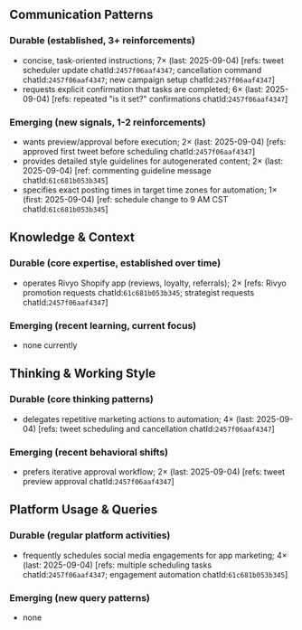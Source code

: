 ## Communication Patterns
### Durable (established, 3+ reinforcements)
- concise, task-oriented instructions; 7× (last: 2025-09-04) [refs: tweet scheduler update chatId:`2457f06aaf4347`; cancellation command chatId:`2457f06aaf4347`; new campaign setup chatId:`2457f06aaf4347`]
- requests explicit confirmation that tasks are completed; 6× (last: 2025-09-04) [refs: repeated "is it set?" confirmations chatId:`2457f06aaf4347`]

### Emerging (new signals, 1-2 reinforcements)
- wants preview/approval before execution; 2× (last: 2025-09-04) [refs: approved first tweet before scheduling chatId:`2457f06aaf4347`]
- provides detailed style guidelines for autogenerated content; 2× (last: 2025-09-04) [ref: commenting guideline message chatId:`61c681b053b345`]
- specifies exact posting times in target time zones for automation; 1× (first: 2025-09-04) [ref: schedule change to 9 AM CST chatId:`61c681b053b345`]

## Knowledge & Context
### Durable (core expertise, established over time)
- operates Rivyo Shopify app (reviews, loyalty, referrals); 2× [refs: Rivyo promotion requests chatId:`61c681b053b345`; strategist requests chatId:`2457f06aaf4347`]

### Emerging (recent learning, current focus)
- none currently

## Thinking & Working Style
### Durable (core thinking patterns)
- delegates repetitive marketing actions to automation; 4× (last: 2025-09-04) [refs: tweet scheduling and cancellation chatId:`2457f06aaf4347`]

### Emerging (recent behavioral shifts)
- prefers iterative approval workflow; 2× (last: 2025-09-04) [refs: tweet preview approval chatId:`2457f06aaf4347`]

## Platform Usage & Queries
### Durable (regular platform activities)
- frequently schedules social media engagements for app marketing; 4× (last: 2025-09-04) [refs: multiple scheduling tasks chatId:`2457f06aaf4347`; engagement automation chatId:`61c681b053b345`]

### Emerging (new query patterns)
- none